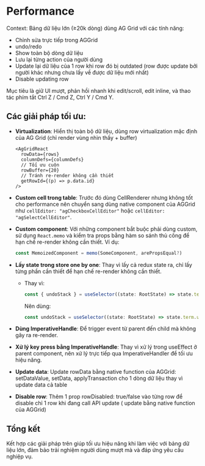 # Performance

Context: Bảng dữ liệu lớn (≥20k dòng) dùng AG Grid với các tính năng:
- Chỉnh sửa trực tiếp trong AGGrid
- undo/redo
- Show toàn bộ dòng dữ liệu
- Lưu lại từng action của người dùng
- Update lại dữ liệu của 1 row khi row đó bị outdated (row được update bởi người khác nhưng chưa lấy về được dữ liệu mới nhất)
- Disable updating row

Mục tiêu là giữ UI mượt, phản hồi nhanh khi edit/scroll, edit inline, và thao tác phím tắt Ctrl Z / Cmd Z, Ctrl Y / Cmd Y.

## Các giải pháp tối ưu:

- **Virtualization**: Hiển thị toàn bộ dữ liệu, dùng row virtualization mặc định của AG Grid (chỉ render vùng nhìn thấy + buffer)

      <AgGridReact
        rowData={rows}
        columnDefs={columnDefs}
        // Tối ưu cuộn
        rowBuffer={20}
        // Tránh re-render không cần thiết
        getRowId={(p) => p.data.id}
      />

- **Custom cell trong table**: Trước đó dùng CellRenderer nhưng không tốt cho performance nên chuyển sang dùng native component của AGGrid như `cellEditor: "agCheckboxCellEditor"` hoặc `cellEditor: "agSelectCellEditor"`.
- **Custom component**: Với những component bắt buộc phải dùng custom, sử dụng `React.memo` và kiểm tra props bằng hàm so sánh thủ công để hạn chế re-render không cần thiết. Ví dụ:

  ```js
  const MemoizedComponent = memo(SomeComponent, arePropsEqual?)
  ```

- **Lấy state trong store one by one**: Thay vì lấy cả redux state ra, chỉ lấy từng phần cần thiết để hạn chế re-render không cần thiết.

  - Thay vì:
    ```js
    const { undoStack } = useSelector((state: RootState) => state.term);
    ```
    Nên dùng:
    ```js
    const undoStack = useSelector((state: RootState) => state.term.undoStack);
    ```

- **Dùng ImperativeHandle**: Để trigger event từ parent đến child mà không gây ra re-render.
- **Xử lý key press bằng ImperativeHandle**: Thay vì xử lý trong useEffect ở parent component, nên xử lý trực tiếp qua ImperativeHandler để tối ưu hiệu năng.
- **Update data**: Update rowData bằng native function của AGGrid: setDataValue, setData, applyTransaction cho 1 dòng dữ liệu thay vì update data cả table
- **Disable row**: Thêm 1 prop rowDisabled: true/false vào từng row để disable chỉ 1 row khi đang call API update ( update bằng native function của AGGrid)

## Tổng kết

Kết hợp các giải pháp trên giúp tối ưu hiệu năng khi làm việc với bảng dữ liệu lớn, đảm bảo trải nghiệm người dùng mượt mà và đáp ứng yêu cầu nghiệp vụ.
